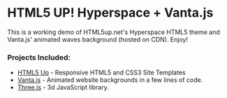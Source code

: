 # HTML5 UP! Hyperspace + Vanta.js

This is a working demo of HTML5up.net's Hyperspace HTML5 theme and Vanta.js' animated waves background (hosted on CDN). Enjoy!

### Projects Included:
- [HTML5 Up](https://html5up.net/) - Responsive HTML5 and CSS3 Site Templates
- [Vanta.js](https://www.vantajs.com/) - Animated website backgrounds in a few lines of code.
- [Three.js](https://threejs.org/) - 3d JavaScript library.
